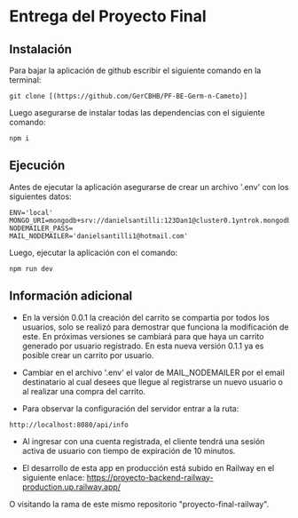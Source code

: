 #  Entrega del Proyecto Final

## Instalación
Para bajar la aplicación de github escribir el siguiente comando en la terminal:
```
git clone [(https://github.com/GerCBHB/PF-BE-Germ-n-Cameto}]
```

Luego asegurarse de instalar todas las dependencias con el siguiente comando:
```
npm i 
```

## Ejecución
Antes de ejecutar la aplicación asegurarse de crear un archivo '.env' con los siguientes datos:
```
ENV='local'
MONGO_URI=mongodb+srv://danielsantilli:123Dan1@cluster0.1yntrok.mongodb.net/
NODEMAILER_PASS=
MAIL_NODEMAILER='danielsantilli1@hotmail.com'
```

Luego, ejecutar la aplicación con el comando:
```
npm run dev
```

## Información adicional
- En la versión 0.0.1 la creación del carrito se compartia por todos los usuarios, solo se realizó para demostrar que funciona la modificación de este. En próximas versiones se cambiará para que haya un carrito generado por usuario registrado. En esta nueva versión 0.1.1 ya es posible crear un carrito por usuario.

- Cambiar en el archivo '.env' el valor de MAIL_NODEMAILER por el email destinatario al cual desees que llegue al registrarse un nuevo usuario o al realizar una compra del carrito.

- Para observar la configuración del servidor entrar a la ruta:
```
http://localhost:8080/api/info
```

- Al ingresar con una cuenta registrada, el cliente tendrá una sesión activa de usuario con tiempo de expiración de 10 minutos.

- El desarrollo de esta app en producción está subido en Railway en el siguiente enlace:
https://proyecto-backend-railway-production.up.railway.app/

O visitando la rama de este mismo repositorio "proyecto-final-railway".
